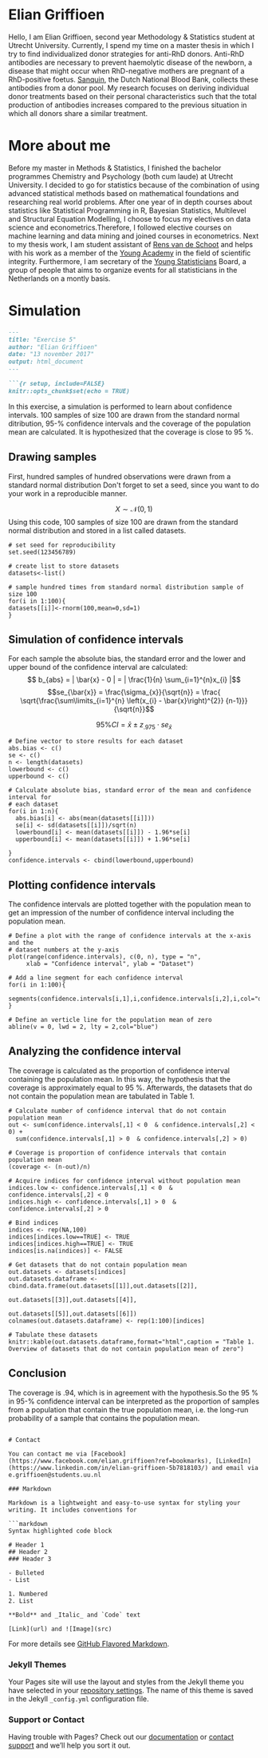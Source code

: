 # Elian Griffioen

Hello, I am Elian Griffioen, second year Methodology & Statistics student at Utrecht University. Currently, I spend my time on a master thesis in which I try to find individualized donor strategies for anti-RhD donors. Anti-RhD antibodies are necessary to prevent haemolytic disease of the newborn, a disease that might occur when RhD-negative mothers are pregnant of a RhD-positive foetus. [Sanquin](https://www.sanquin.nl/en/), the Dutch National Blood Bank, collects these antibodies from a donor pool. My research focuses on deriving individual donor treatments based on their personal characteristics such that the total production of antibodies increases compared to the previous situation in which all donors share a similar treatment.

# More about me
Before my master in Methods & Statistics, I finished the bachelor programmes Chemistry and Psychology (both cum laude) at Utrecht University. I decided to go for statistics because of the combination of using advanced statistical methods based on mathematical foundations and researching real world problems. After one year of in depth courses about statistics like Statistical Programming in R, Bayesian Statistics, Multilevel and Structural Equation Modelling, I choose to focus my electives on data science and econometrics.Therefore, I followed elective courses on machine learning and data mining and joined courses in econometrics. Next to my thesis work, I am student assistant of [Rens van de Schoot](https://www.rensvandeschoot.com/elian-griffioen/) and helps with his work as a member of the [Young Academy](https://www.dejongeakademie.nl/en?set_language=en) in the field of scientific integrity. Furthermore, I am secretary of the [Young Statisticians](http://youngstatisticians.nl/index.html) Board, a group of people that aims to organize events for all statisticians in the Netherlands on a montly basis.

# Simulation

```markdown
---
title: "Exercise 5"
author: "Elian Griffioen"
date: "13 november 2017"
output: html_document
---

```{r setup, include=FALSE}
knitr::opts_chunk$set(echo = TRUE)
```

In this exercise, a simulation is performed to learn about confidence intervals.
100 samples of size 100 are drawn from the standard normal ditribution,
95-% confidence intervals and the coverage of the population mean are 
calculated. It is hypothesized that the coverage is close 
to 95 %.

## Drawing samples

First, hundred samples of hundred observations were drawn from a standard normal distribution Don't forget to set a seed, since you want to do your work in a 
reproducible manner.

$$X \sim \mathcal{N}(0,\,1)$$
Using this code, 100 samples of size 100 are drawn from the standard normal
distribution and stored in a list called datasets.
```{r, echo=TRUE}
# set seed for reproducibility
set.seed(123456789)

# create list to store datasets
datasets<-list()

# sample hundred times from standard normal distribution sample of size 100
for(i in 1:100){
datasets[[i]]<-rnorm(100,mean=0,sd=1)
}
```

## Simulation of confidence intervals

For each sample the absolute bias, the standard error and the lower and upper
bound of the confidence interval are calculated:
$$ b_{abs} = | \bar{x} - 0 | = | \frac{1}{n} \sum_{i=1}^{n}x_{i} |$$ 
$$se_{\bar{x}} = \frac{\sigma_{x}}{\sqrt{n}} = \frac{ \sqrt{\frac{\sum\limits_{i=1}^{n} \left(x_{i} - \bar{x}\right)^{2}} {n-1}}}{\sqrt{n}}$$


$$ 95 \%CI = \bar{x} \pm z_{.975} \cdot se_{\bar{x}} $$
```{r measures, echo=TRUE}
# Define vector to store results for each dataset
abs.bias <- c()
se <- c()
n <- length(datasets)
lowerbound <- c()
upperbound <- c()

# Calculate absolute bias, standard error of the mean and confidence interval for
# each dataset
for(i in 1:n){
  abs.bias[i] <- abs(mean(datasets[[i]]))
  se[i] <- sd(datasets[[i]])/sqrt(n)
  lowerbound[i] <- mean(datasets[[i]]) - 1.96*se[i]
  upperbound[i] <- mean(datasets[[i]]) + 1.96*se[i]

}
confidence.intervals <- cbind(lowerbound,upperbound)
```



## Plotting confidence intervals

The confidence intervals are plotted together with the population mean to get
an impression of the number of confidence interval including the population 
mean.
```{r plot, echo=TRUE}
# Define a plot with the range of confidence intervals at the x-axis and the
# dataset numbers at the y-axis
plot(range(confidence.intervals), c(0, n), type = "n",
     xlab = "Confidence interval", ylab = "Dataset")

# Add a line segment for each confidence interval
for(i in 1:100){
  segments(confidence.intervals[i,1],i,confidence.intervals[i,2],i,col="darkorange")
}

# Define an verticle line for the population mean of zero
abline(v = 0, lwd = 2, lty = 2,col="blue")
```

## Analyzing the confidence interval

The coverage is calculated as the proportion of confidence interval containing
the population mean. In this way, the hypothesis that the coverage is 
approximately equal to 95 %. Afterwards, the datasets that do not contain the
population mean are tabulated in Table 1.

```{r}
# Calculate number of confidence interval that do not contain population mean
out <- sum(confidence.intervals[,1] < 0  & confidence.intervals[,2] < 0) + 
  sum(confidence.intervals[,1] > 0  & confidence.intervals[,2] > 0) 

# Coverage is proportion of confidence intervals that contain population mean
(coverage <- (n-out)/n)

# Acquire indices for confidence interval without population mean
indices.low <- confidence.intervals[,1] < 0  & confidence.intervals[,2] < 0
indices.high <- confidence.intervals[,1] > 0  & confidence.intervals[,2] > 0

# Bind indices 
indices <- rep(NA,100)
indices[indices.low==TRUE] <- TRUE
indices[indices.high==TRUE] <- TRUE
indices[is.na(indices)] <- FALSE

# Get datasets that do not contain population mean
out.datasets <- datasets[indices]
out.datasets.dataframe <- cbind.data.frame(out.datasets[[1]],out.datasets[[2]],
                                           out.datasets[[3]],out.datasets[[4]],
                                           out.datasets[[5]],out.datasets[[6]])
colnames(out.datasets.dataframe) <- rep(1:100)[indices]

# Tabulate these datasets
knitr::kable(out.datasets.dataframe,format="html",caption = "Table 1. Overview of datasets that do not contain population mean of zero")

```


## Conclusion

The coverage is .94, which is in agreement with the hypothesis.So the 95 % in 
95-% confidence interval can be interpreted as the proportion of samples from a
population that contain the true population mean, i.e. the long-run probability
of a sample that contains the population mean.
```

# Contact

You can contact me via [Facebook](https://www.facebook.com/elian.griffioen?ref=bookmarks), [LinkedIn](https://www.linkedin.com/in/elian-griffioen-5b7818103/) and email via e.griffioen@students.uu.nl

### Markdown

Markdown is a lightweight and easy-to-use syntax for styling your writing. It includes conventions for

```markdown
Syntax highlighted code block

# Header 1
## Header 2
### Header 3

- Bulleted
- List

1. Numbered
2. List

**Bold** and _Italic_ and `Code` text

[Link](url) and ![Image](src)
```

For more details see [GitHub Flavored Markdown](https://guides.github.com/features/mastering-markdown/).

### Jekyll Themes

Your Pages site will use the layout and styles from the Jekyll theme you have selected in your [repository settings](https://github.com/ElianGriffioen/eliangriffioen.github.io/settings). The name of this theme is saved in the Jekyll `_config.yml` configuration file.

### Support or Contact

Having trouble with Pages? Check out our [documentation](https://help.github.com/categories/github-pages-basics/) or [contact support](https://github.com/contact) and we’ll help you sort it out.
